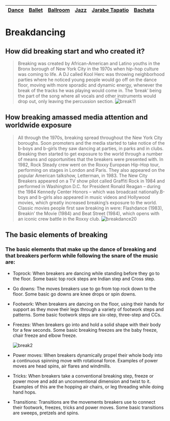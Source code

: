 | [Dance](dance.md)    | [Ballet](ballet.md)   | [Ballroom](ballroom.md) |  [Jazz](jazz.md)    | [Jarabe Tapatio](jarabeTapatio.md)  |[Bachata](bachata.md)    |
| -------- |-------| -----| -------- |-------| -------| 

# Breakdancing

## How did breaking start and who created it?
>Breaking was created by African-American and Latino youths in the Bronx borough of New York City in the 1970s when hip-hop culture was coming to life. A DJ called Kool Herc was throwing neighborhood parties where he noticed young people would go off on the dance floor, moving with more sporadic and dynamic energy, whenever the break of the tracks he was playing would come in. The ‘break’ being the part of the song where all vocals and other instruments would drop out, only leaving the percussion section.
![break11](https://github.com/user-attachments/assets/a5ef264e-b66e-434c-acbc-6a2d7673ed08)



## How breaking amassed media attention and worldwide exposure
>All through the 1970s, breaking spread throughout the New York City boroughs. Soon promoters and the media started to take notice of the b-boys and b-girls they saw dancing at parties, in parks and in clubs. Breaking then started to get exposure to the world through a number of means and opportunities that the breakers were presented with. In 1982, Rock Steady crew went on the Roxxy European Hip-Hop tour, performing on stages in London and Paris. They also appeared on the popular American talkshow, Letterman, in 1983. The New City Breakers appeared on a TV show pilot called Graffiti Rock in 1984 and performed in Washington D.C. for President Ronald Reagan – during the 1984 Kennedy Center Honors – which was broadcast nationally.B-boys and b-girls also appeared in music videos and Hollywood movies, which greatly increased breaking’s exposure to the world. Classic movies people first saw breaking in were: Flashdance (1983), Breakin’ the Movie (1984) and Beat Street (1984), which opens with an iconic crew battle in the Roxxy club.
![breakdance20](https://github.com/user-attachments/assets/457db2bf-e80b-41a4-9f1c-e26bae12e9b0)

## The basic elements of breaking
### The basic elements that make up the dance of breaking and that breakers perform while following the snare of the music are:

- Toprock: When breakers are dancing while standing before they go to the floor. Some basic top rock steps are Indian step and Cross step.
- Go downs: The moves breakers use to go from top rock down to the floor. Some basic go downs are knee drops or spin downs.
- Footwork: When breakers are dancing on the floor, using their hands for support as they move their legs through a variety of footwork steps and patterns. Some basic footwork steps are six-step, three-step and CCs.
- Freezes: When breakers go into and hold a solid shape with their body for a few seconds. Some basic breaking freezes are the baby freeze, chair freeze and elbow freeze.

    ![break2](https://github.com/user-attachments/assets/af2c1029-8efb-4f84-a318-c6d7a119dc80)


- Power moves: When breakers dynamically propel their whole body into a continuous spinning move with rotational force. Examples of power moves are head spins, air flares and windmills.
- Tricks: When breakers take a conventional breaking step, freeze or power move and add an unconventional dimension and twist to it. Examples of this are the hopping air chairs, or leg threading while doing hand hops.
- Transitions: Transitions are the movements breakers use to connect their footwork, freezes, tricks and power moves. Some basic transitions are sweeps, pretzels and spins.
